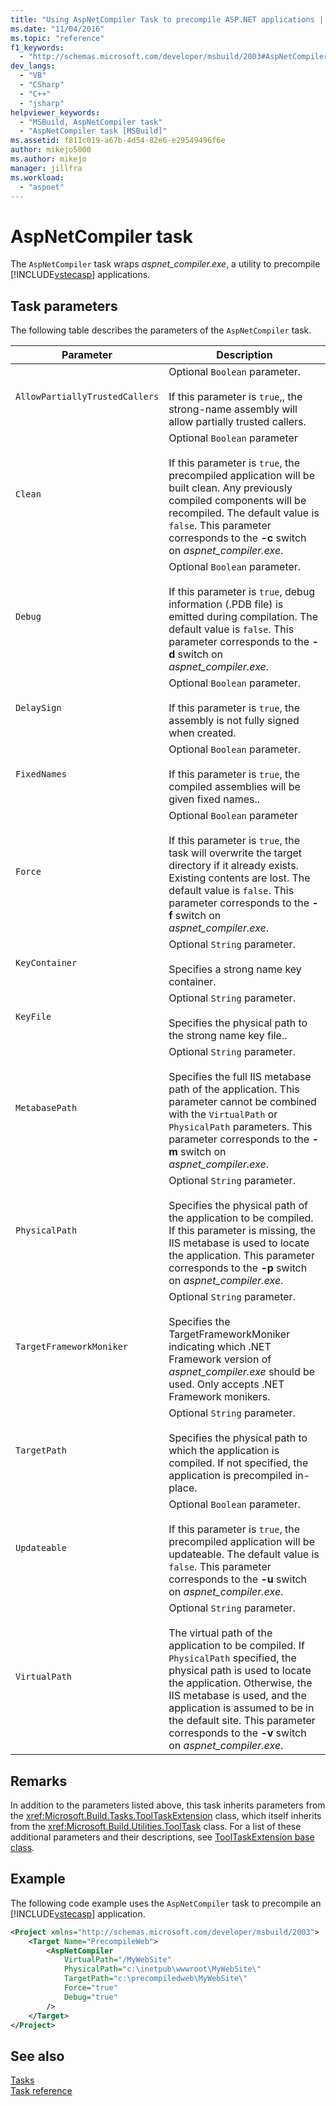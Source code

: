 ```yaml
---
title: "Using AspNetCompiler Task to precompile ASP.NET applications | Microsoft Docs"
ms.date: "11/04/2016"
ms.topic: "reference"
f1_keywords: 
  - "http://schemas.microsoft.com/developer/msbuild/2003#AspNetCompiler"
dev_langs: 
  - "VB"
  - "CSharp"
  - "C++"
  - "jsharp"
helpviewer_keywords: 
  - "MSBuild, AspNetCompiler task"
  - "AspNetCompiler task [MSBuild]"
ms.assetid: f811c019-a67b-4d54-82e6-e29549496f6e
author: mikejo5000
ms.author: mikejo
manager: jillfra
ms.workload: 
  - "aspnet"
---
```

# AspNetCompiler task
The `AspNetCompiler` task wraps *aspnet_compiler.exe*, a utility to precompile [!INCLUDE[vstecasp](../code-quality/includes/vstecasp_md.md)] applications.  
  
## Task parameters  
 The following table describes the parameters of the `AspNetCompiler` task.  
  
|Parameter|Description|  
|---------------|-----------------|  
|`AllowPartiallyTrustedCallers`|Optional `Boolean` parameter.<br /><br /> If this parameter is `true`,, the strong-name assembly will allow partially trusted callers.|  
|`Clean`|Optional `Boolean` parameter<br /><br /> If this parameter is `true`, the precompiled application will be built clean. Any previously compiled components will be recompiled. The default value is `false`. This parameter corresponds to the **-c** switch on *aspnet_compiler.exe*.|  
|`Debug`|Optional `Boolean` parameter.<br /><br /> If this parameter is `true`, debug information (.PDB file) is emitted during compilation. The default value is `false`. This parameter corresponds to the **-d** switch on *aspnet_compiler.exe*.|  
|`DelaySign`|Optional `Boolean` parameter.<br /><br /> If this parameter is `true`, the assembly is not fully signed when created.|  
|`FixedNames`|Optional `Boolean` parameter.<br /><br /> If this parameter is `true`, the compiled assemblies will be given fixed names..|  
|`Force`|Optional `Boolean` parameter<br /><br /> If this parameter is `true`, the task will overwrite the target directory if it already exists. Existing contents are lost. The default value is `false`. This parameter corresponds to the **-f** switch on *aspnet_compiler.exe*.|  
|`KeyContainer`|Optional `String` parameter.<br /><br /> Specifies a strong name key container.|  
|`KeyFile`|Optional `String` parameter.<br /><br /> Specifies the physical path to the strong name key file..|  
|`MetabasePath`|Optional `String` parameter.<br /><br /> Specifies the full IIS metabase path of the application. This parameter cannot be combined with the `VirtualPath` or `PhysicalPath` parameters. This parameter corresponds to the **-m** switch on *aspnet_compiler.exe*.|  
|`PhysicalPath`|Optional `String` parameter.<br /><br /> Specifies the physical path of the application to be compiled. If this parameter is missing, the IIS metabase is used to locate the application. This parameter corresponds to the **-p** switch on *aspnet_compiler.exe*.|  
|`TargetFrameworkMoniker`|Optional `String` parameter.<br /><br /> Specifies the TargetFrameworkMoniker indicating which .NET Framework version of *aspnet_compiler.exe* should be used. Only accepts .NET Framework monikers.|  
|`TargetPath`|Optional `String` parameter.<br /><br /> Specifies the physical path to which the application is compiled. If not specified, the application is precompiled in-place.|  
|`Updateable`|Optional `Boolean` parameter.<br /><br /> If this parameter is `true`, the precompiled application will be updateable.  The default value is `false`. This parameter corresponds to the **-u** switch on *aspnet_compiler.exe*.|  
|`VirtualPath`|Optional `String` parameter.<br /><br /> The virtual path of the application to be compiled. If `PhysicalPath` specified, the physical path is used to locate the application. Otherwise, the IIS metabase is used, and the application is assumed to be in the default site. This parameter corresponds to the **-v** switch on *aspnet_compiler.exe*.|  
  
## Remarks  
 In addition to the parameters listed above, this task inherits parameters from the <xref:Microsoft.Build.Tasks.ToolTaskExtension> class, which itself inherits from the <xref:Microsoft.Build.Utilities.ToolTask> class. For a list of these additional parameters and their descriptions, see [ToolTaskExtension base class](../msbuild/tooltaskextension-base-class.md).  
  
## Example  
 The following code example uses the `AspNetCompiler` task to precompile an [!INCLUDE[vstecasp](../code-quality/includes/vstecasp_md.md)] application.  
  
```xml  
<Project xmlns="http://schemas.microsoft.com/developer/msbuild/2003">  
    <Target Name="PrecompileWeb">  
        <AspNetCompiler  
            VirtualPath="/MyWebSite"  
            PhysicalPath="c:\inetpub\wwwroot\MyWebSite\"  
            TargetPath="c:\precompiledweb\MyWebSite\"  
            Force="true"  
            Debug="true"  
        />  
    </Target>  
</Project>  
```  
  
## See also  
 [Tasks](../msbuild/msbuild-tasks.md)   
 [Task reference](../msbuild/msbuild-task-reference.md)
